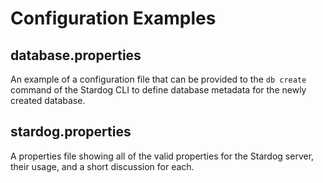 # Configuration Examples

## database.properties

An example of a configuration file that can be provided to the `db create` command of the Stardog CLI to define database metadata for the newly created database.

## stardog.properties

A properties file showing all of the valid properties for the Stardog server, their usage, and a short discussion for each.

